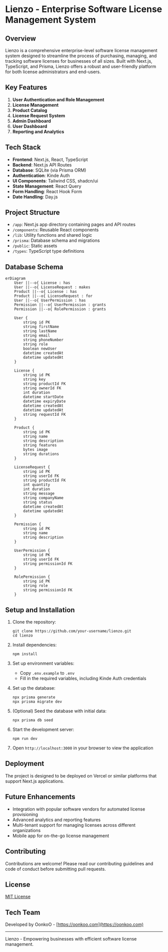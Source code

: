 # Lienzo - Enterprise Software License Management System

## Overview

Lienzo is a comprehensive enterprise-level software license management system designed to streamline the process of purchasing, managing, and tracking software licenses for businesses of all sizes. Built with Next.js, TypeScript, and Prisma, Lienzo offers a robust and user-friendly platform for both license administrators and end-users.

## Key Features

1. **User Authentication and Role Management**
2. **License Management**
3. **Product Catalog**
4. **License Request System**
5. **Admin Dashboard**
6. **User Dashboard**
7. **Reporting and Analytics**

## Tech Stack

- **Frontend**: Next.js, React, TypeScript
- **Backend**: Next.js API Routes
- **Database**: SQLite (via Prisma ORM)
- **Authentication**: Kinde Auth
- **UI Components**: Tailwind CSS, shadcn/ui
- **State Management**: React Query
- **Form Handling**: React Hook Form
- **Date Handling**: Day.js

## Project Structure

- `/app`: Next.js app directory containing pages and API routes
- `/components`: Reusable React components
- `/lib`: Utility functions and shared logic
- `/prisma`: Database schema and migrations
- `/public`: Static assets
- `/types`: TypeScript type definitions

## Database Schema

```mermaid
erDiagram
    User ||--o{ License : has
    User ||--o{ LicenseRequest : makes
    Product ||--o{ License : has
    Product ||--o{ LicenseRequest : for
    User ||--o{ UserPermission : has
    Permission ||--o{ UserPermission : grants
    Permission ||--o{ RolePermission : grants

    User {
        string id PK
        string firstName
        string lastName
        string email
        string phoneNumber
        string role
        boolean newUser
        datetime createdAt
        datetime updatedAt
    }

    License {
        string id PK
        string key
        string productId FK
        string ownerId FK
        int duration
        datetime startDate
        datetime expiryDate
        datetime createdAt
        datetime updatedAt
        string requestId FK
    }

    Product {
        string id PK
        string name
        string description
        string features
        bytes image
        string durations
    }

    LicenseRequest {
        string id PK
        string userId FK
        string productId FK
        int quantity
        int duration
        string message
        string companyName
        string status
        datetime createdAt
        datetime updatedAt
    }

    Permission {
        string id PK
        string name
        string description
    }

    UserPermission {
        string id PK
        string userId FK
        string permissionId FK
    }

    RolePermission {
        string id PK
        string role
        string permissionId FK
    }
```

## Setup and Installation

1. Clone the repository:
   ```
   git clone https://github.com/your-username/lienzo.git
   cd lienzo
   ```

2. Install dependencies:
   ```
   npm install
   ```

3. Set up environment variables:
   - Copy `.env.example` to `.env`
   - Fill in the required variables, including Kinde Auth credentials

4. Set up the database:
   ```
   npx prisma generate
   npx prisma migrate dev
   ```

5. (Optional) Seed the database with initial data:
   ```
   npx prisma db seed
   ```

6. Start the development server:
   ```
   npm run dev
   ```

7. Open `http://localhost:3000` in your browser to view the application

## Deployment

The project is designed to be deployed on Vercel or similar platforms that support Next.js applications.

## Future Enhancements

- Integration with popular software vendors for automated license provisioning
- Advanced analytics and reporting features
- Multi-tenant support for managing licenses across different organizations
- Mobile app for on-the-go license management

## Contributing

Contributions are welcome! Please read our contributing guidelines and code of conduct before submitting pull requests.

## License

[MIT License](LICENSE)

## Tech Team

Developed by OonkoO - [https://oonkoo.com](https://oonkoo.com)

---

Lienzo - Empowering businesses with efficient software license management.